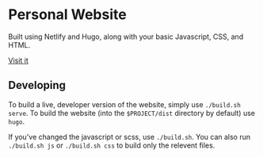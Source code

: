 # Personal Website

Built using Netlify and Hugo, along with your basic Javascript, CSS, and HTML.

[Visit it](https://saejinmh.com)

## Developing

To build a live, developer version of the website, simply use
`./build.sh serve`. To build the website (into the `$PROJECT/dist` directory
by default) use `hugo`.

If you've changed the javascript or scss, use `./build.sh`. You can also run
`./build.sh js` or `./build.sh css` to build only the relevent files.
